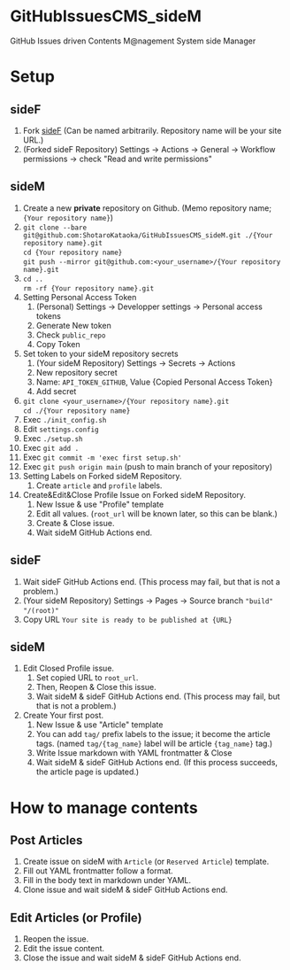 # GitHubIssuesCMS_sideM
GitHub Issues driven Contents M@nagement System side Manager



# Setup

## sideF
1. Fork [sideF](https://github.com/ShotaroKataoka/GitHubIssuesCMS_sideF) (Can be named arbitrarily. Repository name will be your site URL.)
1. (Forked sideF Repository) Settings -> Actions -> General -> Workflow permissions -> check "Read and write permissions"

## sideM
1. Create a new **private** repository on Github. (Memo repository name; `{Your repository name}`)
1. `git clone --bare git@github.com:ShotaroKataoka/GitHubIssuesCMS_sideM.git ./{Your repository name}.git`  
   `cd {Your repository name}`  
   `git push --mirror git@github.com:<your_username>/{Your repository name}.git`
1. `cd ..`  
   `rm -rf {Your repository name}.git`
1. Setting Personal Access Token
    1. (Personal) Settings -> Developper settings -> Personal access tokens
    1. Generate New token
    1. Check `public_repo`
    1. Copy Token
1. Set token to your sideM repository secrets
    1. (Your sideM Repository) Settings -> Secrets -> Actions
    1. New repository secret
    2. Name: `API_TOKEN_GITHUB`, Value {Copied Personal Access Token}
    3. Add secret
1. `git clone <your_username>/{Your repository name}.git`  
   `cd ./{Your repository name}`
1. Exec `./init_config.sh`
1. Edit `settings.config`
1. Exec `./setup.sh`
1. Exec `git add .`
1. Exec `git commit -m 'exec first setup.sh'`
1. Exec `git push origin main` (push to main branch of your repository)
1. Setting Labels on Forked sideM Repository.
    1. Create `article` and `profile` labels.
1. Create&Edit&Close Profile Issue on Forked sideM Repository.
    1. New Issue & use "Profile" template
    1. Edit all values. (`root_url` will be known later, so this can be blank.)
    1. Create & Close issue.
    1. Wait sideM GitHub Actions end.

## sideF
1. Wait sideF GitHub Actions end. (This process may fail, but that is not a problem.)
1. (Your sideM Repository) Settings -> Pages -> Source branch `"build"` `"/(root)" `
1. Copy URL `Your site is ready to be published at {URL}`

## sideM
1. Edit Closed Profile issue.
    1. Set copied URL to `root_url`.
    1. Then, Reopen & Close this issue. 
    1. Wait sideM & sideF GitHub Actions end. (This process may fail, but that is not a problem.)
1. Create Your first post.
    1. New Issue & use "Article" template
    1. You can add `tag/` prefix labels to the issue; it become the article tags. (named `tag/{tag_name}` label will be article `{tag_name}` tag.)
    1. Write Issue markdown with YAML frontmatter & Close
    1. Wait sideM & sideF GitHub Actions end. (If this process succeeds, the article page is updated.)

# How to manage contents
## Post Articles
1. Create issue on sideM with `Article` (or `Reserved Article`) template.
1. Fill out YAML frontmatter follow a format.
1. Fill in the body text in markdown under YAML.
1. Clone issue and wait sideM & sideF GitHub Actions end.

## Edit Articles (or Profile)
1. Reopen the issue.
1. Edit the issue content.
1. Close the issue and wait sideM & sideF GitHub Actions end.
